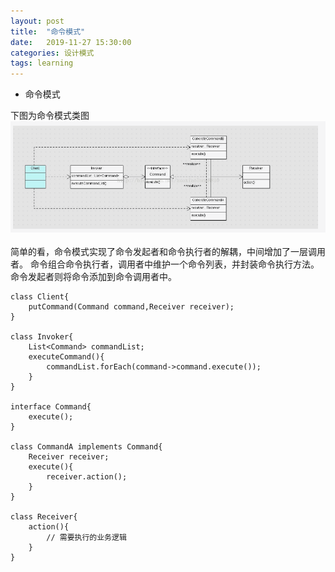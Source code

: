 ```yaml
---
layout: post
title:  "命令模式"
date:   2019-11-27 15:30:00
categories: 设计模式
tags: learning
---
```



- 命令模式

下图为命令模式类图
![](https://raw.githubusercontent.com/csxiaoshang/images/master/bolg/images20191127153840.png)
<br>
<br>
简单的看，命令模式实现了命令发起者和命令执行者的解耦，中间增加了一层调用者。
命令组合命令执行者，调用者中维护一个命令列表，并封装命令执行方法。命令发起者则将命令添加到命令调用者中。

<!--more--> 

```
class Client{
    putCommand(Command command,Receiver receiver);
}

class Invoker{
    List<Command> commandList;
    executeCommand(){
        commandList.forEach(command->command.execute());
    }
}

interface Command{
    execute();
}

class CommandA implements Command{
    Receiver receiver;
    execute(){
        receiver.action();
    }
}

class Receiver{
    action(){
        // 需要执行的业务逻辑
    }
}

```